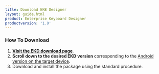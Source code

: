 ```yaml
---
title: Download EKB Designer
layout: guide.html
product: Enterprise Keyboard Designer
productversion: '1.0'
---
```


### How To Download

1. **[Visit the EKD download page](https://www.zebra.com/us/en/support-downloads/software/productivity-apps/enterprise-keyboard.html)**.
2. **Scroll down to the desired EKD version** corresponding to the <u>Android version on the target device</u>.
3. Download and install the package using the standard procedure.

